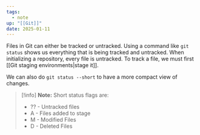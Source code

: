 ```yaml
---
tags:
  - note
up: "[[Git]]"
date: 2025-01-11
---
```

Files in Git can either be tracked or untracked. Using a command like `git status` shows us everything that is being tracked and untracked. When initializing a repository, every file is untracked. To track a file, we must first [[Git staging environments|stage it]].

We can also do `git status --short` to have a more compact view of changes.

> [!info]
> **Note:** Short status flags are:
> - ?? - Untracked files
> - A - Files added to stage
> - M - Modified Files
> - D - Deleted Files

